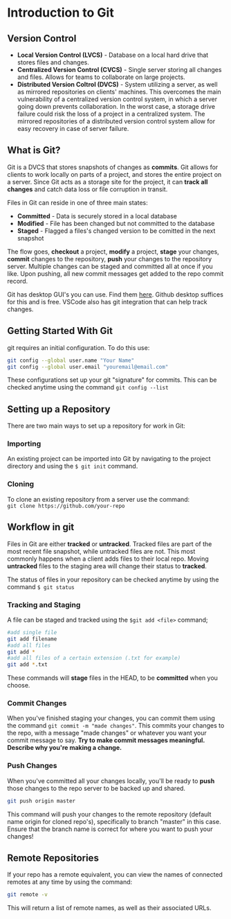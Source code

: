 # Introduction to Git

## Version Control

- **Local Version Control (LVCS)** - Database on a local hard drive that stores files and changes.
- **Centralized Version Control (CVCS)** - Single server storing all changes and files. Allows for teams to collaborate on large projects.
- **Distributed Version Coltrol (DVCS)** - System utilizing a server, as well as mirrored repositories on clients' machines. This overcomes the main vulnerability of a centralized version control system, in which a server going down prevents collaboration. In the worst case, a storage drive failure could risk the loss of a project in a centralized system. The mirrored repositories of a distributed version control system allow for easy recovery in case of server failure.

## What is Git?

Git is a DVCS that stores snapshots of changes as **commits**. Git allows for clients to work locally on parts of a project, and stores the entire project on a server. Since Git acts as a storage site for the project, it can **track all changes** and catch data loss or file corruption in transit.

Files in Git can reside in one of three main states:

- **Committed** - Data is securely stored in a local database
- **Modified** - File has been changed but not committed to the database
- **Staged** - Flagged a files's changed version to be comitted in the next snapshot

The flow goes, **checkout** a project, **modify** a project, **stage** your changes, **commit** changes to the repository, **push** your changes to the repository server. Multiple changes can be staged and committed all at once if you like. Upon pushing, all new commit messages get added to the repo commit record.

Git has desktop GUI's you can use. Find them [here](https://git-scm.com/downloads/guis). Github desktop suffices for this and is free. VSCode also has git integration that can help track changes.

## Getting Started With Git

git requires an initial configuration. To do this use:

```zsh
git config --global user.name "Your Name"
git config --global user.email "youremail@email.com"
```

These configurations set up your git "signature" for commits. This can be checked anytime using the command `git config --list`

## Setting up a Repository

There are two main ways to set up a repository for work in Git:

### Importing

An existing project can be imported into Git by navigating to the project directory and using the `$ git init` command.

### Cloning

To clone an existing repository from a server use the command:\
`git clone https://github.com/your-repo`

## Workflow in git

Files in Git are either **tracked** or **untracked**. Tracked files  are part of the most recent file snapshot, while untracked files are not. This most commonly happens when a client adds files to their local repo. Moving **untracked** files to the staging area will change their status to **tracked**.

The status of files in your repository can be checked anytime by using the command `$ git status`

### Tracking and Staging

A file can be staged and tracked using the `$git add <file>` command;

```zsh
#add single file
git add filename
#add all files
git add *
#add all files of a certain extension (.txt for example)
git add *.txt
```

These commands will **stage** files in the HEAD, to be **committed** when you choose.

### Commit Changes

When you've finished staging your changes, you can commit them using the command `git commit -m "made changes"`. This commits your changes to the repo, with a message "made changes" or whatever you want your commit message to say. **Try to make commit messages meaningful. Describe why you're making a change.**

### Push Changes

When you've committed all your changes locally, you'll be ready to **push** those changes to the repo server to be backed up and shared.

```zsh
git push origin master
```

This command will push your changes to the remote repository (default name origin for cloned repo's), specifically to branch "master" in this case. Ensure that the branch name is correct for where you want to push your changes!

## Remote Repositories

If your repo has a remote equivalent, you can view the names of connected remotes at any time by using the command:

```zsh
git remote -v
```

This will return a list of remote names, as well as their associated URLs.
